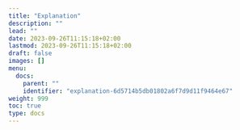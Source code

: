 ```yaml
---
title: "Explanation"
description: ""
lead: ""
date: 2023-09-26T11:15:18+02:00
lastmod: 2023-09-26T11:15:18+02:00
draft: false
images: []
menu:
  docs:
    parent: ""
    identifier: "explanation-6d5714b5db01802a6f7d9d11f9464e67"
weight: 999
toc: true
type: docs
---
```

